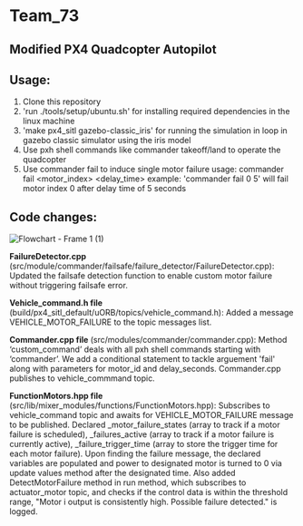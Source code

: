 # **Team_73** 
## Modified PX4 Quadcopter Autopilot

## **Usage:**
1. Clone this repository
2. 'run ./tools/setup/ubuntu.sh' for installing required dependencies in the linux machine
3. 'make px4_sitl gazebo-classic_iris' for running the simulation in loop in gazebo classic simulator using the iris model
4. Use pxh shell commands like commander takeoff/land to operate the quadcopter
5. Use commander fail to induce single motor failure 
   usage: commander fail <motor_index> <delay_time>
   example: 'commander fail 0 5' will fail motor index 0 after delay time of 5 seconds


## **Code changes:**

![Flowchart - Frame 1 (1)](https://github.com/user-attachments/assets/57ad04b1-290c-4027-b5d6-0a164a6721a4)


**FailureDetector.cpp** (src/module/commander/failsafe/failure_detector/FailureDetector.cpp): Updated the failsafe detection function to enable custom motor failure without triggering failsafe error.

**Vehicle_command.h file** (build/px4_sitl_default/uORB/topics/vehicle_command.h): Added a message VEHICLE_MOTOR_FAILURE to the topic messages list. 

**Commander.cpp file** (src/modules/commander/commander.cpp): Method ‘custom_command’ deals with all pxh shell commands starting with ‘commander’. We add a conditional statement to tackle arguement 'fail' along with parameters for motor_id and delay_seconds. Commander.cpp publishes to vehicle_commmand topic.


**FunctionMotors.hpp file** (src/lib/mixer_modules/functions/FunctionMotors.hpp): Subscribes to vehicle_command topic and awaits for VEHICLE_MOTOR_FAILURE message to be published. Declared _motor_failure_states (array to track if a motor failure is scheduled), _failures_active (array to track if a motor failure is currently active), _failure_trigger_time (array to store the trigger time for each motor failure). Upon finding the failure message, the declared variables are populated and power to designated motor is turned to 0 via update values method after the designated time. Also added DetectMotorFailure method in run method, which subscribes to actuator_motor topic, and checks if the control data is within the threshold range, "Motor i output is consistently high. Possible failure detected." is logged.
 
